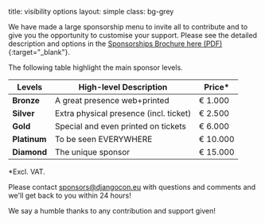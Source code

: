 title: visibility options
layout: simple
class: bg-grey

We have made a large sponsorship menu to invite all to contribute and to give you the opportunity to customise your support. Please see the detailed description and options in the [Sponsorships Brochure here (PDF)](/static/docs/sponsorships_brochure.pdf){:target="_blank"}.

The following table highlight the main sponsor levels.

| Levels | High-level Description | Price* |
| ---- | ----- | ----- |
| **Bronze** | A great presence web+printed | € 1.000 |
| **Silver** | Extra physical presence (incl. ticket) | € 2.500 |
| **Gold** | Special and even printed on tickets | € 6.000 |
| **Platinum** | To be seen EVERYWHERE | € 10.000 |
| **Diamond** | The unique sponsor | € 15.000 |

*Excl. VAT.

Please contact [sponsors@djangocon.eu](mailto:sponsors@djangocon.eu) with questions and comments and we'll get back to you within 24 hours!

We say a humble thanks to any contribution and support given!
